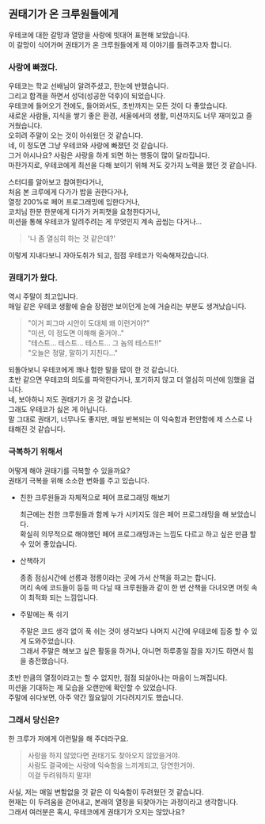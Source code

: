 ## 권태기가 온 크루원들에게

우테코에 대한 갈망과 열망을 사랑에 빗대어 표현해 보았습니다.  
이 갈망이 식어가며 권태기가 온 크루원들에게 제 이야기를 들려주고자 합니다.

### 사랑에 빠졌다.

우테코는 학교 선배님이 알려주셨고, 한눈에 반했습니다.  
그리고 합격을 하면서 성덕(성공한 덕후)이 되었습니다.  
우테코에 들어오기 전에도, 들어와서도, 초반까지는 모든 것이 다 좋았습니다.  
새로운 사람들, 지식을 쌓기 좋은 환경, 서울에서의 생활, 미션까지도 너무 재미있고 즐거웠습니다.  
오히려 주말이 오는 것이 아쉬웠던 것 같습니다.  
네, 이 정도면 그냥 우테코와 사랑에 빠졌던 것 같습니다.  
그거 아시나요? 사람은 사랑을 하게 되면 하는 행동이 많이 달라집니다.  
마찬가지로, 우테코에게 최선을 다해 보이기 위해 저도 갖가지 노력을 했던 것 같습니다.

스터디를 알아보고 참여한다거나,  
처음 본 크루에게 다가가 밥을 권한다거나,  
열정 200%로 페어 프로그래밍에 임한다거나,  
코치님 한분 한분에게 다가가 커피챗을 요청한다거나,  
미션을 통해 우테코가 알려주려는 게 무엇인지 계속 곱씹는 다거나...

> '나 좀 열심히 하는 것 같은데?'

이렇게 지내다보니 자아도취가 되고, 점점 우테코가 익숙해져갔습니다.

### 권태기가 왔다.

역시 주말이 최고입니다.  
매일 같은 우테코 생활에 슬슬 장점만 보이던게 눈에 거슬리는 부분도 생겨났습니다.

> "이거 피그마 시안이 도대체 왜 이런거야?"  
> "미션, 이 정도면 이해해 줄거야.."  
> "테스트... 테스트... 테스트... 그 놈의 테스트!!"  
> "오늘은 정말, 말하기 지친다..."

되돌아보니 우테코에게 꽤나 험한 말을 많이 한 것 같습니다.  
초반 같으면 우테코의 의도를 파악한다거나, 포기하지 않고 더 열심히 미션에 임했을 겁니다.  
네, 보아하니 저도 권태기가 온 것 같습니다.  
그래도 우테코가 싫은 게 아닙니다.  
말 그대로 권태기, 너무나도 좋지만, 매일 반복되는 이 익숙함과 편안함에 제 스스로 나태해진 것 같습니다.

### 극복하기 위해서

어떻게 해야 권태기를 극복할 수 있을까요?  
권태기 극복을 위해 소소한 변화를 주고 있습니다.

- 친한 크루원들과 자체적으로 페어 프로그래밍 해보기

  최근에는 친한 크루원들과 함께 누가 시키지도 않은 페어 프로그래밍을 해 보았습니다.  
  확실히 의무적으로 해야했던 페어 프로그래밍과는 느낌도 다르고 하고 싶은 만큼 할 수 있어 좋았습니다.

- 산책하기

  종종 점심시간에 선릉과 정릉이라는 곳에 가서 산책을 하고는 합니다.  
  머리 속에 코드들이 둥둥 떠 다닐 때 크루원들과 같이 한 번 산책을 다녀오면 머릿 속이 최적화 되는 느낌입니다.

- 주말에는 푹 쉬기

  주말은 코드 생각 없이 푹 쉬는 것이 생각보다 나머지 시간에 우테코에 집중 할 수 있게 도와주었습니다.  
  그래서 주말은 해보고 싶은 활동을 하거나, 아니면 하루종일 잠을 자기도 하면서 힘을 충전했습니다.

초반 만큼의 열정이라고는 할 수 없지만, 점점 되살아나는 마음이 느껴집니다.  
미션을 기대하는 제 모습을 오랜만에 확인할 수 있었습니다.  
주말에 쉬다보면, 아주 약간 월요일이 기다려지기도 했습니다.

### 그래서 당신은?

한 크루가 저에게 이런말을 해 주더라구요.

> 사랑을 하지 않았다면 권태기도 찾아오지 않았을거야.  
> 사람도 결국에는 사랑에 익숙함을 느끼게되고, 당연한거야.  
> 이걸 두려워하지 말자!

사실, 저는 매일 변함없을 것 같은 이 익숙함이 두려웠던 것 같습니다.  
현재는 이 두려움을 걷어내고, 본래의 열정을 되찾아가는 과정이라고 생각합니다.  
그래서 여러분은 혹시, 우테코에게 권태기가 오지는 않았나요?
